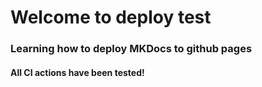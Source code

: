 # Welcome to deploy test

### Learning how to deploy MKDocs to github pages

#### All CI actions have been tested!
